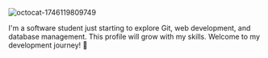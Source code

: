 ![octocat-1746119809749](https://github.com/user-attachments/assets/1c859492-3608-4f56-ae51-617299fddee0)


I'm a software student just starting to explore Git, web development, and database management. 
This profile will grow with my skills. Welcome to my development journey! 🚀




